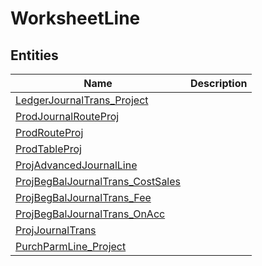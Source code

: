 
# WorksheetLine


## Entities

|Name|Description|
|---|---|
|[LedgerJournalTrans_Project](LedgerJournalTrans_Project.cdm.json)||
|[ProdJournalRouteProj](ProdJournalRouteProj.cdm.json)||
|[ProdRouteProj](ProdRouteProj.cdm.json)||
|[ProdTableProj](ProdTableProj.cdm.json)||
|[ProjAdvancedJournalLine](ProjAdvancedJournalLine.cdm.json)||
|[ProjBegBalJournalTrans_CostSales](ProjBegBalJournalTrans_CostSales.cdm.json)||
|[ProjBegBalJournalTrans_Fee](ProjBegBalJournalTrans_Fee.cdm.json)||
|[ProjBegBalJournalTrans_OnAcc](ProjBegBalJournalTrans_OnAcc.cdm.json)||
|[ProjJournalTrans](ProjJournalTrans.cdm.json)||
|[PurchParmLine_Project](PurchParmLine_Project.cdm.json)||
